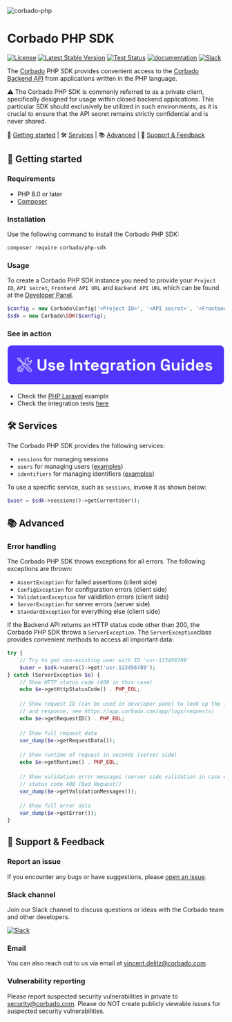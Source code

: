 ![corbado-php](https://github.com/corbado/corbado-php/assets/18458907/aa4f9df6-980b-4b24-bb2f-d71c0f480971)

# Corbado PHP SDK

[![License](https://poser.pugx.org/corbado/php-sdk/license.svg)](https://packagist.org/packages/corbado/php-sdk)
[![Latest Stable Version](http://poser.pugx.org/corbado/php-sdk/v)](https://packagist.org/packages/corbado/php-sdk)
[![Test Status](https://github.com/corbado/corbado-php/workflows/tests/badge.svg)](https://github.com/corbado/corbado-php/actions?query=workflow%3Atests)
[![documentation](https://img.shields.io/badge/documentation-Corbado_Backend_API_Reference-blue.svg)](https://apireference.cloud.corbado.io/backendapi-v2/)
[![Slack](https://img.shields.io/badge/slack-join%20chat-brightgreen.svg)](https://join.slack.com/t/corbado/shared_invite/zt-1b7867yz8-V~Xr~ngmSGbt7IA~g16ZsQ)

The [Corbado](https://www.corbado.com) PHP SDK provides convenient access to the [Corbado Backend API](https://apireference.cloud.corbado.io/backendapi-v2/) from applications written in the PHP language.

:warning: The Corbado PHP SDK is commonly referred to as a private client, specifically designed for usage within closed backend applications. This particular SDK should exclusively be utilized in such environments, as it is crucial to ensure that the API secret remains strictly confidential and is never shared.

:rocket: [Getting started](#rocket-getting-started) | :hammer_and_wrench: [Services](#hammer_and_wrench-services) | :books: [Advanced](#books-advanced) | :speech_balloon: [Support & Feedback](#speech_balloon-support--feedback)

## :rocket: Getting started

### Requirements

- PHP 8.0 or later
- [Composer](https://getcomposer.org/)

### Installation

Use the following command to install the Corbado PHP SDK:

```bash
composer require corbado/php-sdk
```

### Usage

To create a Corbado PHP SDK instance you need to provide your `Project ID`, `API secret`, `Frontend API URL` and `Backend API URL` which can be found at the [Developer Panel](https://app.corbado.com).

```PHP
$config = new Corbado\Config('<Project ID>', '<API secret>', '<Frontend API URL>', '<Backend API URL>');
$sdk = new Corbado\SDK($config);
```

### See in action

[![integration-guides](assets/use_integration_guides.png)](https://app.corbado.com/getting-started?search=php)

- Check the [PHP Laravel](https://github.com/corbado/passkeys-php-laravel) example
- Check the integration tests [here](tests/integration)

## :hammer_and_wrench: Services

The Corbado PHP SDK provides the following services:

- `sessions` for managing sessions
- `users` for managing users ([examples](tests/integration/User))
- `identifiers` for managing identifiers ([examples](tests/integration/Identifier))

To use a specific service, such as `sessions`, invoke it as shown below:

```PHP
$user = $sdk->sessions()->getCurrentUser();
``` 

## :books: Advanced

### Error handling

The Corbado PHP SDK throws exceptions for all errors. The following exceptions are thrown:

- `AssertException` for failed assertions (client side)
- `ConfigException` for configuration errors (client side)
- `ValidationException` for validation errors (client side)
- `ServerException` for server errors (server side)
- `StandardException` for everything else (client side)

If the Backend API returns an HTTP status code other than 200, the Corbado PHP SDK throws a `ServerException`. The `ServerException`class provides convenient methods to access all important data:

```PHP
try {
    // Try to get non-existing user with ID 'usr-123456789'
    $user = $sdk->users()->get('usr-123456789');
} catch (ServerException $e) {
    // Show HTTP status code (400 in this case)
    echo $e->getHttpStatusCode() . PHP_EOL;
    
    // Show request ID (can be used in developer panel to look up the full request
    // and response, see https://app.corbado.com/app/logs/requests)
    echo $e->getRequestID() . PHP_EOL;
    
    // Show full request data
    var_dump($e->getRequestData());
    
    // Show runtime of request in seconds (server side)
    echo $e->getRuntime() . PHP_EOL;
    
    // Show validation error messages (server side validation in case of HTTP
    // status code 400 (Bad Request))
    var_dump($e->getValidationMessages());
    
    // Show full error data
    var_dump($e->getError());
}
```

## :speech_balloon: Support & Feedback

### Report an issue

If you encounter any bugs or have suggestions, please [open an issue](https://github.com/corbado/corbado-php/issues/new).

### Slack channel

Join our Slack channel to discuss questions or ideas with the Corbado team and other developers.

[![Slack](https://img.shields.io/badge/slack-join%20chat-brightgreen.svg)](https://join.slack.com/t/corbado/shared_invite/zt-1b7867yz8-V~Xr~ngmSGbt7IA~g16ZsQ)

### Email

You can also reach out to us via email at vincent.delitz@corbado.com.

### Vulnerability reporting

Please report suspected security vulnerabilities in private to security@corbado.com. Please do NOT create publicly viewable issues for suspected security vulnerabilities.
